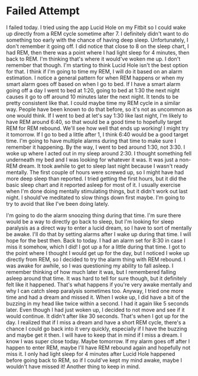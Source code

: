 # Failed Attempt

I failed today. I tried using the app Lucid Hole on my Fitbit so I could wake up directly from a REM cycle sometime after 7. I definitely didn't want to do something too early with the chance of having deep sleep. Unfortunately, I don't remember it going off. I did notice that close to 8 on the sleep chart, I had REM, then there was a point where I had light sleep for 4 minutes, then back to REM. I'm thinking that's where it would've woken me up. I don't remember that though. I'm starting to think Lucid Hole isn't the best option for that. I think if I'm going to time my REM, I will do it based on an alarm estimation. I notice a general pattern for when REM happens or when my smart alarm goes off based on when I go to bed. If I have a smart alarm going off a day I went to bed at 1:20, going to bed at 1:30 the next night causes it go to off around 10 minutes later the next night. It tends to be pretty consistent like that. I could maybe time my REM cycle in a similar way. People have been known to do that before, so it's not as uncommon as one would think. If I went to bed at let's say 1:30 like last night, I'm likely to have REM around 6:40, so that would be a good time to hopefully target REM for REM rebound. We'll see how well that ends up working! I might try it tomorrow. If I go to bed a little after 1, I think 6:40 would be a good target time. I'm going to have multiple alarms during that time to make sure I remember it happening. By the way, I went to bed around 1:30, not 3:30. I woke up where I acted out in my sleep around 2:30. I thought something fell underneath my bed and I was looking for whatever it was. It was just a non-REM dream. It took awhile to get to sleep last night because I wasn't ready mentally. The first couple of hours were screwed up, so I might have had more deep sleep than reported. I tried getting the first hours, but it did the basic sleep chart and it reported asleep for most of it. I usually exercise when I'm done doing mentally stimulating things, but it didn't work out last night. I should've meditated to slow things down first maybe. I'm going to try to avoid that like I've been doing lately. 

I'm going to do the alarm snoozing thing during that time. I'm sure there would be a way to directly go back to sleep, but I'm looking for sleep paralysis as a direct way to enter a lucid dream, so I have to sort of mentally be awake. I'll do that by setting alarms after I wake up during that time. I will hope for the best then. Back to today. I had an alarm set for 8:30 in case I miss it somehow, which I did! I got up a for a little during that time. I got to the point where I thought I would get up for the day, but I noticed I woke up directly from REM, so I decided to try the alarm thing with REM rebound. I was awake for awhile, so I was questioning my ability to fall asleep. I remember thinking of how much later it was, but I remembered falling asleep around that time. It was hard to tell for sure though, but it definitely felt like it happened. That's what happens if you're very awake mentally and why I can catch sleep paralysis sometimes too. Anyway, I tried one more time and had a dream and missed it. When I woke up, I did have a bit of the buzzing in my head like twice within a second. I had it again like 5 seconds later. Even though I had just woken up, I decided to not move and see if it would continue. It didn't after like 30 seconds. That's when I got up for the day. I realized that if I miss a dream and have a short REM cycle, there's a chance I could go back into it very quickly, especially if I have the buzzing and maybe get it then. I will have to keep that in mind if I miss a dream. I know I was super close today. Maybe tomorrow. If my alarm goes off after I happen to enter REM, maybe I'll have REM rebound again and hopefully not miss it. I only had light sleep for 4 minutes after Lucid Hole happened before going back to REM, so if I could've kept my mind awake, maybe I wouldn't have missed it! Another thing to keep in mind.
